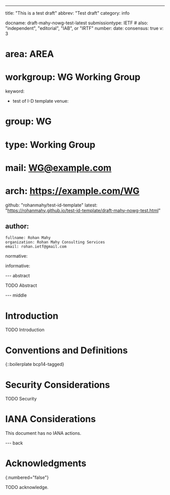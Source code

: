 ---
title: "This is a test draft"
abbrev: "Test draft"
category: info

docname: draft-mahy-nowg-test-latest
submissiontype: IETF  # also: "independent", "editorial", "IAB", or "IRTF"
number:
date:
consensus: true
v: 3
# area: AREA
# workgroup: WG Working Group
keyword:
 - test of I-D template
venue:
#  group: WG
#  type: Working Group
#  mail: WG@example.com
#  arch: https://example.com/WG
  github: "rohanmahy/test-id-template"
  latest: "https://rohanmahy.github.io/test-id-template/draft-mahy-nowg-test.html"

author:
 -
    fullname: Rohan Mahy
    organization: Rohan Mahy Consulting Services
    email: rohan.ietf@gmail.com

normative:

informative:


--- abstract

TODO Abstract


--- middle

# Introduction

TODO Introduction


# Conventions and Definitions

{::boilerplate bcp14-tagged}


# Security Considerations

TODO Security


# IANA Considerations

This document has no IANA actions.


--- back

# Acknowledgments
{:numbered="false"}

TODO acknowledge.
